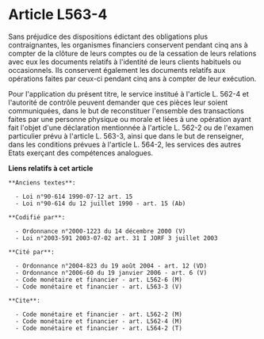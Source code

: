 # Article L563-4

Sans préjudice des dispositions édictant des obligations plus contraignantes, les organismes financiers conservent pendant
cinq ans à compter de la clôture de leurs comptes ou de la cessation de leurs relations avec eux les documents relatifs à
l'identité de leurs clients habituels ou occasionnels. Ils conservent également les documents relatifs aux opérations faites
par ceux-ci pendant cinq ans à compter de leur exécution.

Pour l'application du présent titre, le service institué à l'article L. 562-4 et l'autorité de contrôle peuvent demander que
ces pièces leur soient communiquées, dans le but de reconstituer l'ensemble des transactions faites par une personne physique
ou morale et liées à une opération ayant fait l'objet d'une déclaration mentionnée à l'article L. 562-2 ou de l'examen
particulier prévu à l'article L. 563-3, ainsi que dans le but de renseigner, dans les conditions prévues à l'article L.
564-2, les services des autres Etats exerçant des compétences analogues.

**Liens relatifs à cet article**

	**Anciens textes**:

	  - Loi n°90-614 1990-07-12 art. 15
	  - Loi n°90-614 du 12 juillet 1990 - art. 15 (Ab)

	**Codifié par**:

	  - Ordonnance n°2000-1223 du 14 décembre 2000 (V)
	  - Loi n°2003-591 2003-07-02 art. 31 I JORF 3 juillet 2003

	**Cité par**:

	  - Ordonnance n°2004-823 du 19 août 2004 - art. 12 (VD)
	  - Ordonnance n°2006-60 du 19 janvier 2006 - art. 6 (V)
	  - Code monétaire et financier - art. L562-6 (M)
	  - Code monétaire et financier - art. L563-3 (V)

	**Cite**:

	  - Code monétaire et financier - art. L562-2 (M)
	  - Code monétaire et financier - art. L562-4 (M)
	  - Code monétaire et financier - art. L564-2 (T)
